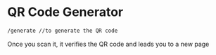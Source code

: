 # QR Code Generator

```bash
/generate //to generate the QR code
```
Once you scan it, it verifies the QR code and leads you to a new page

